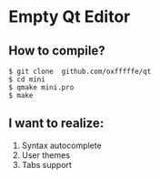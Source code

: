 # Empty Qt Editor

## How to compile?

```
$ git clone  github.com/oxfffffe/qt
$ cd mini
$ qmake mini.pro
$ make
```

## I want to realize:
1) Syntax autocomplete
2) User themes
3) Tabs support
